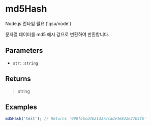 # md5Hash <Badge type="tip" text="JavaScript" /><Badge type="info" text="Dart" />

<span class="node-required">Node.js 런타임 필요 ('qsu/node')</span>

문자열 데이터를 md5 해시 값으로 변환하여 반환합니다.

## Parameters

- `str::string`

## Returns

> string

## Examples

```javascript
md5Hash('test'); // Returns '098f6bcd4621d373cade4e832627b4f6'
```
